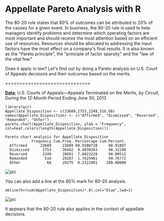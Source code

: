 Appellate Pareto Analysis with R
============================

The 80-20 rule states that 80% of outcomes can be attributed to 20% of the causes for a given event. In business, the 80-20 rule is used to help managers identify problems and determine which operating factors are most important and should receive the most attention based on an efficient use of resources. Resources should be allocated to addressing the input factors have the most effect on a company's final results. It is also known as the "Pareto principle", the "principle of factor sparsity" and the "law of the vital few." 

Does it apply in law? Let's find out by doing a Pareto analysis on U.S. Court of Appeals decisions and their outcomes based on the merits.

==============================

[**Data**:](http://www.uscourts.gov/uscourts/Statistics/StatisticalTablesForTheFederalJudiciary/2013/june/B05Jun13.pdf) U.S.	Courts	of	Appeals—Appeals	Terminated	on	the	Merits,	by	Circuit, 
During	the	12-Month	Period	Ending	June	30,	2013

```{r}
library(qcc)
Appellate_Disposition <- c(23689,2753,2249,516,68)
names(Appellate_Disposition) <- c("Affirmed", "Dismissed", "Reversed", "Remanded", "Other")
pareto.chart(Appellate_Disposition, ylab = "Frequency", col=heat.colors(length(Appellate_Disposition)))
```

```
Pareto chart analysis for Appellate_Disposition
            Frequency Cum.Freq. Percentage Cum.Percent.
  Affirmed      23689     23689 80.9188728     80.91887
  Dismissed      2753     26442  9.4039283     90.32280
  Reversed       2249     28691  7.6823228     98.00512
  Remanded        516     29207  1.7625961     99.76772
  Other            68     29275  0.2322801    100.00000
```

![pic](http://patellis.files.wordpress.com/2014/04/rplot.png)

You can also add a line at the 80% mark for 80-20 analysis.
```{r}
abline(h=(sum(Appellate_Disposition)*.8),col="blue",lwd=1) 
```

![pic](http://patellis.files.wordpress.com/2014/04/rplot01.png)

It appears that the 80-20 rule also applies in the context of appellate decisions.
